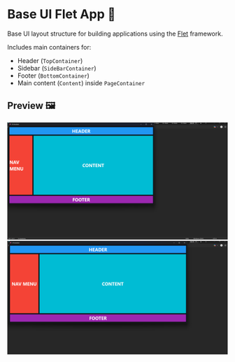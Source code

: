 # Base UI Flet App 🧱

Base UI layout structure for building applications using the [Flet](https://flet.dev) framework.

Includes main containers for:
- Header (`TopContainer`)
- Sidebar (`SideBarContainer`)
- Footer (`BottomContainer`)
- Main content (`Content`) inside `PageContainer`

## Preview 🖼️

![UI Preview](src/assets/UI-1.png)
![UI Preview](src/assets/UI-2.png)
